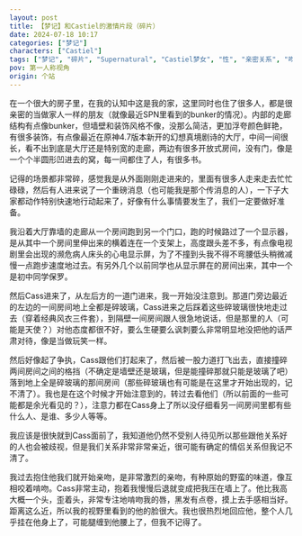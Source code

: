 ```yaml
---
layout: post
title: 【梦记】和Castiel的激情片段（碎片）
date: 2024-07-18 10:17
categories: ["梦记"]
characters: ["Castiel"]
tags: ["梦记", "碎片", "Supernatural", "Castiel梦女", "性", "亲密关系", "吻"]
pov: 第一人称视角
origin: 个站
---
```


在一个很大的房子里，在我的认知中这是我的家，这里同时也住了很多人，都是很亲密的当做家人一样的朋友（就像最近SPN里看到的bunker的情况）。内部的走廊结构有点像bunker，但墙壁和装饰风格不像，没那么简洁，更加浮夸颜色鲜艳，有很多装饰，有点像最近在原神4.7版本新开的幻想真境剧诗的大厅，中间一间很长，看不出到底是大厅还是特别宽的走廊，两边有很多开放式房间，没有门，像是一个个半圆形凹进去的窝，每一间都住了人，有很多书。

记得的场景都非常碎，感觉我是从外面刚刚走进来的，里面有很多人走来走去忙忙碌碌，然后有人进来说了一个重磅消息（也可能我是那个传消息的人），一下子大家都动作特别快速地行动起来了，好像有什么事情要发生了，我们一定要做好准备。

我沿着大厅靠墙的走廊从一个房间跑到另一个门口，跑的时候路过了一个显示器，是从其中一个房间里伸出来的横着连在一个支架上，高度跟头差不多，有点像电视剧里会出现的濒危病人床头的心电显示屏，为了不撞到头我不得不弯腰低头稍微减慢一点跑步速度地过去。有另外几个以前同学也从显示屏在的房间出来，其中一个是初中同学保罗。

然后Cass进来了，从左后方的一道门进来，我一开始没注意到。那道门旁边最近的左边的一间房间地上全都是碎玻璃，Cass进来之后踩着这些碎玻璃很快地走过去（穿着经典风衣三件套），到隔壁一间房间跟人很急地说话，但是那里的人（可能是天使？）对他态度都很不好，要么生硬要么讽刺要么非常明显地没把他的话严肃对待，像是当做玩笑一样。

然后好像起了争执，Cass跟他们打起来了，然后被一股力道打飞出去，直接撞碎两间房间之间的格挡（不确定是墙壁还是玻璃，但是能撞碎那就只能是玻璃了吧）落到地上全是碎玻璃的那间房间（那些碎玻璃也有可能是在这里才开始出现的，记不清了）。我也是在这个时候才开始注意到的，转过去看他们（所以前面的一些可能都是余光看见的？），注意力都在Cass身上了所以没仔细看另一间房间里都有些什么人、是谁、多少人等等。

我应该是很快就到Cass面前了，我知道他仍然不受别人待见所以那些跟他关系好的人也会被歧视，但是我们关系非常非常亲近，很可能有确定的情侣关系但我记不清了。

我过去抱住他我们就开始亲吻，是非常激烈的亲吻，有种原始的野蛮的味道，像互相咬着啃吻。Cass非常主动，抱着我慢慢后退就变成把我压在墙上了。他比我高大概一个头，歪着头，非常专注地啃吻我的唇，黑发有点卷，摸上去手感相当好。距离这么近，所以我的视野里看到的他的脸很大。我也很热烈地回应他，整个人几乎挂在他身上了，可能腿缠到他腰上了，但我不记得了。

<p style="color: #0000; text-indent: 2em">再后面记得的碎片场景是我们在床上，他在我上面压着我，有点重，我们仍然在很激烈地亲吻。他的风衣已经脱了，穿着白衬衫，不记得领带是不是还在。我仰躺着，身上应该还有衣服。我们的动作里性的意味都很重，他伸手脱我上衣，我任他动作，也有点故意撩拨的意思。然后他一边吻着一边伸手下去脱了自己的裤子，然后想脱我裤子。这个时候我把他拦住了，左手伸下去挡在他的性器前面，把他跟我隔开，摸到了一手的毛茸茸，没有低头看但是已经想象到了小腹以下的毛发。他有点难以置信地看着我想知道为什么我拒绝他，我有点调笑地继续一边吻他一边说：“Because I'm still a virgin.”表达了我虽然很爱他但我没有做好为他破处的准备。他有点突然被泼冷水冷静了一点的样子，从我身上支起来一点，仍然有点不可思议又不好意思的样子，好像觉得自己刚才不应该这么激情。我仍然仰躺着看着他，自己都有点为自己感到惊奇了居然能对他说不，之前那些暗示性的动作明明都允许了的，而且也确实很爱他，但是头脑里确定非常快速地进行过“你确定他就是那个对的人了吗”“答案不确定”的对话，所以才拒绝的。</p>

